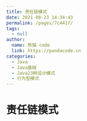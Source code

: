 ```yaml
---
title: 责任链模式
date: 2021-08-23 14:34:43
permalink: /pages/7c4417/
tags: 
  - null
author: 
  name: 熊猫 code
  link: https://pandacode.cn
categories: 
  - Java
  - Java基础
  - Java23种设计模式
  - 行为型模式
---
```


# 责任链模式